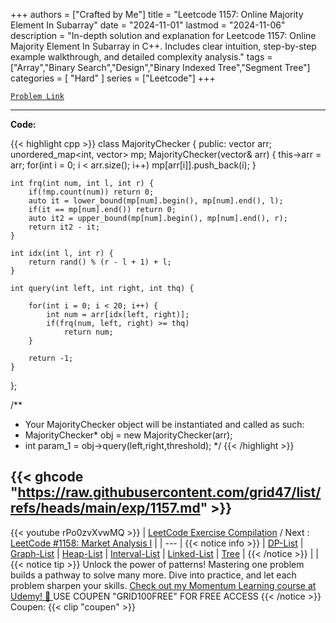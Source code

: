 
+++
authors = ["Crafted by Me"]
title = "Leetcode 1157: Online Majority Element In Subarray"
date = "2024-11-01"
lastmod = "2024-11-06"
description = "In-depth solution and explanation for Leetcode 1157: Online Majority Element In Subarray in C++. Includes clear intuition, step-by-step example walkthrough, and detailed complexity analysis."
tags = ["Array","Binary Search","Design","Binary Indexed Tree","Segment Tree"]
categories = [
    "Hard"
]
series = ["Leetcode"]
+++



[`Problem Link`](https://leetcode.com/problems/online-majority-element-in-subarray/description/)

---

**Code:**

{{< highlight cpp >}}
class MajorityChecker {
public:
    vector<int> arr;
    unordered_map<int, vector<int>> mp;
    MajorityChecker(vector<int>& arr) {
        this->arr = arr;
        for(int i = 0; i < arr.size(); i++)
            mp[arr[i]].push_back(i);
    }
    
    int frq(int num, int l, int r) {
        if(!mp.count(num)) return 0;
        auto it = lower_bound(mp[num].begin(), mp[num].end(), l);
        if(it == mp[num].end()) return 0;
        auto it2 = upper_bound(mp[num].begin(), mp[num].end(), r);
        return it2 - it;
    }
    
    int idx(int l, int r) {
        return rand() % (r - l + 1) + l;
    }
    
    int query(int left, int right, int thq) {

        for(int i = 0; i < 20; i++) {
            int num = arr[idx(left, right)];
            if(frq(num, left, right) >= thq)
                return num;
        }

        return -1;
    }
};

/**
 * Your MajorityChecker object will be instantiated and called as such:
 * MajorityChecker* obj = new MajorityChecker(arr);
 * int param_1 = obj->query(left,right,threshold);
 */
{{< /highlight >}}

{{< ghcode "https://raw.githubusercontent.com/grid47/list/refs/heads/main/exp/1157.md" >}}
---
{{< youtube rPo0zvXvwMQ >}}
| [LeetCode Exercise Compilation](https://grid47.xyz/leetcode/) / Next : [LeetCode #1158: Market Analysis I](https://grid47.xyz/posts/leetcode_1158) |
| --- |
{{< notice info >}}
| [DP-List](https://grid47.xyz/lists/dp/) | [Graph-List](https://grid47.xyz/lists/graph/) | [Heap-List](https://grid47.xyz/lists/heap/) | [Interval-List](https://grid47.xyz/lists/interval/) | [Linked-List](https://grid47.xyz/lists/ll/) | [Tree](https://grid47.xyz/lists/tree/) |
{{< /notice >}}
| |
{{< notice tip >}}
Unlock the power of patterns! Mastering one problem builds a pathway to solve many more. Dive into practice, and let each problem sharpen your skills. [Check out my Momentum Learning course at Udemy! 🚀 ](https://www.udemy.com/course/algorithms-and-data-structures-in-cpp/)
USE COUPEN "GRID100FREE" FOR FREE ACCESS
{{< /notice >}}
Coupen: {{< clip "coupen" >}}
